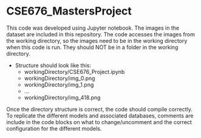 # CSE676_MastersProject

This code was developed using Jupyter notebook. The images in the dataset are included in this repository. The code accesses the images from the working directory, so the images need to be in the working directory when this code is run. They should NOT be in a folder in the working directory.  
* Structure should look like this:  
    * workingDirectory/CSE676_Project.ipynb 
    * workingDirectory/img_0.png  
    * workingDirectory/img_1.png  
    * ...  
    * workingDirectory/img_418.png  
 
Once the directory structure is correct, the code should compile correctly. To replicate the different models and associated databases, comments are include in the code blocks on what to change/uncomment and the correct configuration for the different models.
